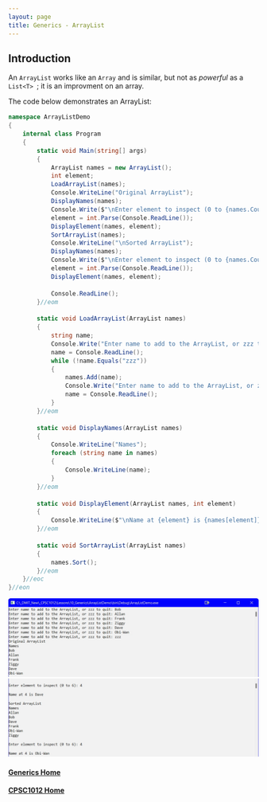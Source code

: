 ```yaml
---
layout: page
title: Generics - ArrayList
--- 
```


## Introduction
An `ArrayList` works like an `Array` and is similar, but not as _powerful_ as a `List<T> `; it is an improvment on an array.

The code below demonstrates an ArrayList:

```csharp
namespace ArrayListDemo
{
    internal class Program
    {
        static void Main(string[] args)
        {
            ArrayList names = new ArrayList();
            int element;
            LoadArrayList(names);
            Console.WriteLine("Original ArrayList");
            DisplayNames(names);
            Console.Write($"\nEnter element to inspect (0 to {names.Count}): ");
            element = int.Parse(Console.ReadLine());
            DisplayElement(names, element);
            SortArrayList(names);
            Console.WriteLine("\nSorted ArrayList");
            DisplayNames(names);
            Console.Write($"\nEnter element to inspect (0 to {names.Count}): ");
            element = int.Parse(Console.ReadLine());
            DisplayElement(names, element);

            Console.ReadLine();
        }//eom

        static void LoadArrayList(ArrayList names)
        {
            string name;
            Console.Write("Enter name to add to the ArrayList, or zzz to quit: ");
            name = Console.ReadLine();
            while (!name.Equals("zzz"))
            {
                names.Add(name);
                Console.Write("Enter name to add to the ArrayList, or zzz to quit: ");
                name = Console.ReadLine();
            }
        }//eom

        static void DisplayNames(ArrayList names)
        {
            Console.WriteLine("Names");
            foreach (string name in names)
            {
                Console.WriteLine(name);
            }
        }//eom

        static void DisplayElement(ArrayList names, int element)
        {
            Console.WriteLine($"\nName at {element} is {names[element]}");
        }//eom

        static void SortArrayList(ArrayList names)
        {
            names.Sort();
        }//eom
    }//eoc
}//eon
```

![array-list-1](files/array-list-1.jpg)
![array-list-2](files/array-list-2.jpg)


#### [Generics Home](index.md)
#### [CPSC1012 Home](../index.md)